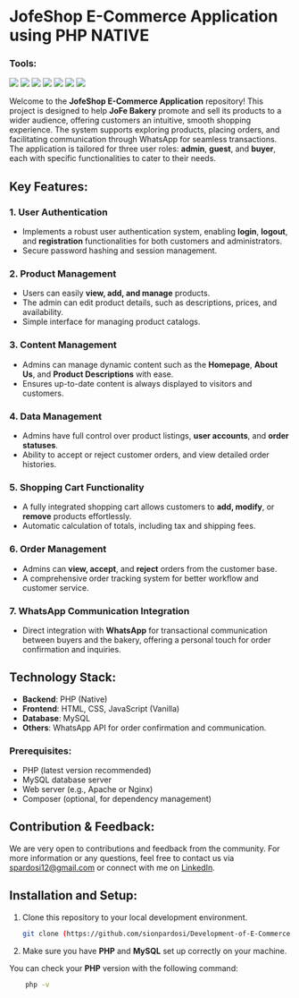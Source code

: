 # JofeShop E-Commerce Application using PHP NATIVE

### <summary><strong>Tools:</strong></summary>
<p>
    <img src="https://img.shields.io/badge/Code-PHP-blue?&logo=php" />
    <img src="https://img.shields.io/badge/Database-MySQL-orange?&logo=mysql" />
    <img src="https://img.shields.io/badge/Editor-VSCode-brightgreen?&logo=visualstudiocode" />
    <img src="https://img.shields.io/badge/Server-XAMPP-yellow?&logo=apache" />
    <img src="https://img.shields.io/badge/Code-PHP%20Native-777BB4?logo=php" />
    <img src="https://img.shields.io/badge/Debug-PHP%20Debug-f7f7f7?logo=php" />
    <img src="https://img.shields.io/badge/Database-SQLyog-red?logo=sqlyog" />
</p>

Welcome to the **JofeShop E-Commerce Application** repository! This project is designed to help **JoFe Bakery** promote and sell its products to a wider audience, offering customers an intuitive, smooth shopping experience. The system supports exploring products, placing orders, and facilitating communication through WhatsApp for seamless transactions. The application is tailored for three user roles: **admin**, **guest**, and **buyer**, each with specific functionalities to cater to their needs.

## Key Features:

### 1. **User Authentication**
   - Implements a robust user authentication system, enabling **login**, **logout**, and **registration** functionalities for both customers and administrators.
   - Secure password hashing and session management.

### 2. **Product Management**
   - Users can easily **view, add, and manage** products.
   - The admin can edit product details, such as descriptions, prices, and availability.
   - Simple interface for managing product catalogs.

### 3. **Content Management**
   - Admins can manage dynamic content such as the **Homepage**, **About Us**, and **Product Descriptions** with ease.
   - Ensures up-to-date content is always displayed to visitors and customers.

### 4. **Data Management**
   - Admins have full control over product listings, **user accounts**, and **order statuses**.
   - Ability to accept or reject customer orders, and view detailed order histories.

### 5. **Shopping Cart Functionality**
   - A fully integrated shopping cart allows customers to **add, modify**, or **remove** products effortlessly.
   - Automatic calculation of totals, including tax and shipping fees.

### 6. **Order Management**
   - Admins can **view, accept**, and **reject** orders from the customer base.
   - A comprehensive order tracking system for better workflow and customer service.

### 7. **WhatsApp Communication Integration**
   - Direct integration with **WhatsApp** for transactional communication between buyers and the bakery, offering a personal touch for order confirmation and inquiries.

## Technology Stack:
- **Backend**: PHP (Native)
- **Frontend**: HTML, CSS, JavaScript (Vanilla)
- **Database**: MySQL
- **Others**: WhatsApp API for order confirmation and communication.

### Prerequisites:
- PHP (latest version recommended)
- MySQL database server
- Web server (e.g., Apache or Nginx)
- Composer (optional, for dependency management)

## Contribution & Feedback:
We are very open to contributions and feedback from the community. For more information or any questions, feel free to contact us via [spardosi12@gmail.com](mailto:spardosi12@gmail.com) or connect with me on [LinkedIn](https://www.linkedin.com/in/sion-pardosi-961607254/).

## Installation and Setup:

1. Clone this repository to your local development environment.
   ```bash
   git clone (https://github.com/sionpardosi/Development-of-E-Commerce-Application-JofeShop-using-PHP-NATIVE.git)

2. Make sure you have **PHP** and **MySQL** set up correctly on your machine.

You can check your **PHP** version with the following command:
```bash
    php -v
